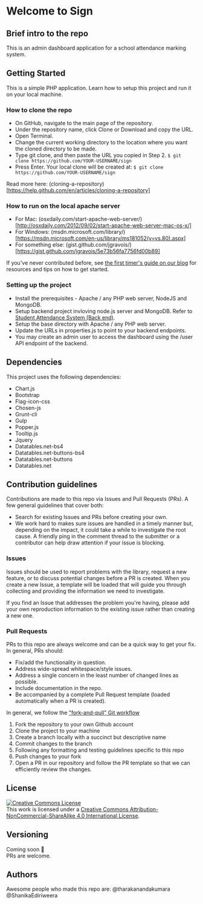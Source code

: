 

# Welcome to Sign

## Brief intro to the repo 
This is an admin dashboard application for a school attendance marking system. 

## Getting Started
This is a simple PHP application. Learn how to setup this project and run it on your local machine. 

### How to clone the repo 
- On GitHub, navigate to the main page of the repository.
- Under the repository name, click Clone or Download and copy the URL.
- Open Terminal.
- Change the current working directory to the location where you want the cloned directory to be made.
- Type git clone, and then paste the URL you copied in Step 2.
  `$ git clone https://github.com/YOUR-USERNAME/sign`
- Press Enter. Your local clone will be created at: 
  `$ git clone https://github.com/YOUR-USERNAME/sign`

Read more here: (cloning-a-repository)[https://help.github.com/en/articles/cloning-a-repository]

### How to run on the local apache server
 - For Mac: (osxdaily.com/start-apache-web-server/)[http://osxdaily.com/2012/09/02/start-apache-web-server-mac-os-x/]
 - For Windows: (msdn.microsoft.com/library/)[https://msdn.microsoft.com/en-us/library/ms181052(v=vs.80).aspx]
 - For something else: (gist.github.com/jgravois/)[https://gist.github.com/jgravois/5e73b56fa7756fd00b89]

If you've never contributed before, see [the first timer's guide on our blog](https://auth0.com/blog/a-first-timers-guide-to-an-open-source-project/) for resources and tips on how to get started.

### Setting up the project
 - Install the prerequisites - Apache / any PHP web server, NodeJS and MongoDB.
 - Setup backend project invloving node.js server and MongoDB. Refer to [Student Attendance System (Back end)](https://github.com/ShanikaEdiriweera/student-attendance-system-backend).
 - Setup the base directory with Apache / any PHP web server.
 - Update the URLs in properties.js to point to your backend endpoints.
 - You may create an admin user to access the dashboard using the /user API endpoint of the backend.

## Dependencies
This project uses the following dependencies: 

- Chart.js
- Bootstrap
- Flag-icon-css
- Chosen-js
- Grunt-cli
- Gulp
- Popper.js
- Tooltip.js
- Jquery
- Datatables.net-bs4
- Datatables.net-buttons-bs4
- Datatables.net-buttons
- Datatables.net


## Contribution guidelines
Contributions are made to this repo via Issues and Pull Requests (PRs). A few general guidelines that cover both:

- Search for existing Issues and PRs before creating your own.
- We work hard to makes sure issues are handled in a timely manner but, depending on the impact, it could take a while to investigate the root cause. A friendly ping in the comment thread to the submitter or a contributor can help draw attention if your issue is blocking.

### Issues

Issues should be used to report problems with the library, request a new feature, or to discuss potential changes before a PR is created. When you create a new Issue, a template will be loaded that will guide you through collecting and providing the information we need to investigate.

If you find an Issue that addresses the problem you're having, please add your own reproduction information to the existing issue rather than creating a new one. 

### Pull Requests

PRs to this repo are always welcome and can be a quick way to get your fix. In general, PRs should:

- Fix/add the functionality in question.
- Address wide-spread whitespace/style issues.
- Address a single concern in the least number of changed lines as possible.
- Include documentation in the repo.
- Be accompanied by a complete Pull Request template (loaded automatically when a PR is created).

In general, we follow the ["fork-and-pull" Git workflow](https://github.com/susam/gitpr)

1. Fork the repository to your own Github account
2. Clone the project to your machine
3. Create a branch locally with a succinct but descriptive name
4. Commit changes to the branch
5. Following any formatting and testing guidelines specific to this repo
6. Push changes to your fork
7. Open a PR in our repository and follow the PR template so that we can efficiently review the changes.


## License

<a rel="license" href="http://creativecommons.org/licenses/by-nc-sa/4.0/"><img alt="Creative Commons License" style="border-width:0" src="https://i.creativecommons.org/l/by-nc-sa/4.0/88x31.png" /></a><br />This work is licensed under a <a rel="license" href="http://creativecommons.org/licenses/by-nc-sa/4.0/">Creative Commons Attribution-NonCommercial-ShareAlike 4.0 International License</a>.


## Versioning
Coming soon :metal:  
PRs are welcome.


## Authors
Awesome people who made this repo are: 
@tharakanandakumara
@ShanikaEdiriweera




